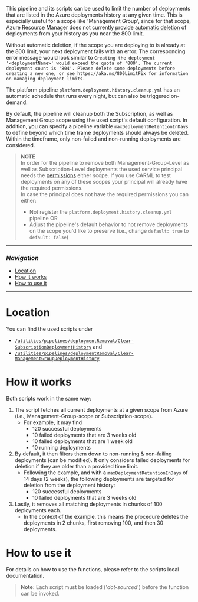This pipeline and its scripts can be used to limit the number of deployments that are listed in the Azure deployments history at any given time. This is especially useful for a scope like 'Management Group', since for that scope, Azure Resource Manager does not currently provide [automatic deletion](https://docs.microsoft.com/en-us/azure/azure-resource-manager/templates/deployment-history-deletions?tabs=azure-powershell) of deployments from your history as you near the 800 limit.

Without automatic deletion, if the scope you are deploying to is already at the 800 limit, your next deployment fails with an error. The corresponding error message would look similar to `Creating the deployment '<deploymentName>' would exceed the quota of '800'. The current deployment count is '804'. Please delete some deployments before creating a new one, or see https://aka.ms/800LimitFix for information on managing deployment limits.`

The platform pipeline `platform.deployment.history.cleanup.yml` has an automatic schedule that runs every night, but can also be triggered on-demand.

By default, the pipeline will cleanup both the Subscription, as well as Management Group scope using the used script's default configuration. In addition, you can specify a pipeline variable `maxDeploymentRetentionInDays` to define beyond which time frame deployments should always be deleted. Within the timeframe, only non-failed and non-running deployments are considered.

> **NOTE**<br> In order for the pipeline to remove both Management-Group-Level as well as Subscription-Level deployments the used service principal needs the [permissions](https://learn.microsoft.com/en-us/azure/azure-resource-manager/templates/deployment-history-deletions?tabs=azure-powershell#required-permissions) either scope. If you use CARML to test deployments on any of these scopes your principal will already have the required permissions. <br>
> In case the principal does not have the required permissions you can either:
> - Not register the `platform.deployment.history.cleanup.yml` pipeline OR
> - Adjust the pipeline's default behavior to not remove deployments on the scope you'd like to preserve (i.e., change `default: true` to `default: false`)

---

### _Navigation_

- [Location](#location)
- [How it works](#how-it-works)
- [How to use it](#how-to-use-it)

---
# Location

You can find the used scripts under
- [`/utilities/pipelines/deploymentRemoval/Clear-SubscriptionDeploymentHistory`](https://github.com/Azure/ResourceModules/blob/main/utilities/pipelines/deploymentRemoval/Clear-SubscriptionDeploymentHistory.ps1) and
- [`/utilities/pipelines/deploymentRemoval/Clear-ManagementGroupDeploymentHistory`](https://github.com/Azure/ResourceModules/blob/main/utilities/pipelines/deploymentRemoval/Clear-ManagementGroupDeploymentHistory.ps1)


# How it works

Both scripts work in the same way:

1. The script fetches all current deployments at a given scope from Azure (i.e., Management-Group-scope or Subscription-scope).
   - For example, it may find
     - 120 successful deployments
     - 10 failed deployments that are 3 weeks old
     - 10 failed deployments that are 1 week old
     - 10 running deployments
1. By default, it then filters them down to non-running & non-failing deployments (can be modified). It only considers failed deployments for deletion if they are older than a provided time limit.
   - Following the example, and with a `maxDeploymentRetentionInDays` of 14 days (2 weeks), the following deployments are targeted for deletion from the deployment history:
     -  120 successful deployments
     -  10 failed deployments that are 3 weeks old
1. Lastly, it removes all matching deployments in chunks of 100 deployments each.
   - In the context of the example, this means the procedure deletes the deployments in 2 chunks, first removing 100, and then 30 deployments.

# How to use it

For details on how to use the functions, please refer to the scripts local documentation.

> **Note:** Each script must be loaded ('*dot-sourced*') before the function can be invoked.
